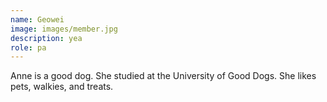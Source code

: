 ```yaml
---
name: Geowei
image: images/member.jpg
description: yea
role: pa
---
```


Anne is a good dog.
She studied at the University of Good Dogs.
She likes pets, walkies, and treats.
